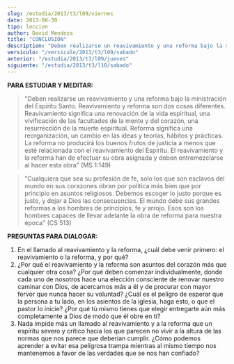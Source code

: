 ```yaml
---
slug: /estudia/2013/t3/l09/viernes
date: 2013-08-30
tipo: leccion
author: David Mendoza
title: "CONCLUSIÓN"
description: "Deben realizarse un reavivamiento y una reforma bajo la ministración del Espíritu Santo. Reavivamiento y reforma son dos cosas diferentes. Reavivamiento significa una renovación de la vida espiritual, una vivificación..."
versiculo: "/versiculo/2013/t3/l09/sabado"
anterior: "/estudia/2013/t3/l09/jueves"
siguiente: "/estudia/2013/t3/l10/sabado"
---
```


**PARA ESTUDIAR Y MEDITAR:**

> "Deben realizarse un reavivamiento y una reforma bajo la ministración del Espíritu Santo. Reavivamiento y reforma son dos cosas diferentes. Reavivamiento significa una renovación de la vida espiritual, una vivificación de las facultades de la mente y del corazón, una resurrección de la muerte espiritual. Reforma significa una reorganización, un cambio en las ideas y teorías, hábitos y prácticas. La reforma no producirá los buenos frutos de justicia a menos que esté relacionada con el reavivamiento del Espíritu. El reavivamiento y la reforma han de efectuar su obra asignada y deben entremezclarse al hacer esta obra" (MS 1:149)

> "Cualquiera que sea su profesión de fe, solo los que son esclavos del mundo en sus corazones obran por política más bien que por principio en asuntos religiosos. Debemos escoger lo justo porque es justo, y dejar a Dios las conse­cuencias. El mundo debe sus grandes reformas a los hombres de principios, fe y arrojo. Esos son los hombres capaces de llevar adelante la obra de reforma para nuestra época" (CS 513)

**PREGUNTAS PARA DIALOGAR:**

1.  En el llamado al reavivamiento y la reforma, ¿cuál debe venir primero: el reavivamiento o la reforma, y por qué?
2.  ¿Por qué el reavivamiento y la reforma son asuntos del corazón más que cualquier otra cosa? ¿Por qué deben comenzar individualmente, donde cada uno de nosotros hace una elección consciente de renovar nuestro caminar con Dios, de acercarnos más a él y de procurar con mayor fervor que nunca hacer su voluntad? ¿Cuál es el peligro de esperar que la persona a tu lado, en los asientos de la iglesia, haga esto, o que el pastor lo inicie? ¿Por qué tú mismo tienes que elegir entregarte aún más completamente a Dios de modo que él obre en ti?
3.  Nada impide más un llamado al reavivamiento y a la reforma que un espíritu severo y crítico hacia los que parecen no vivir a la altura de las normas que nos parece que deberían cumplir. ¿Cómo podemos aprender a evitar esa peligrosa trampa mientras al mismo tiempo nos mantenemos a favor de las verdades que se nos han confiado?
